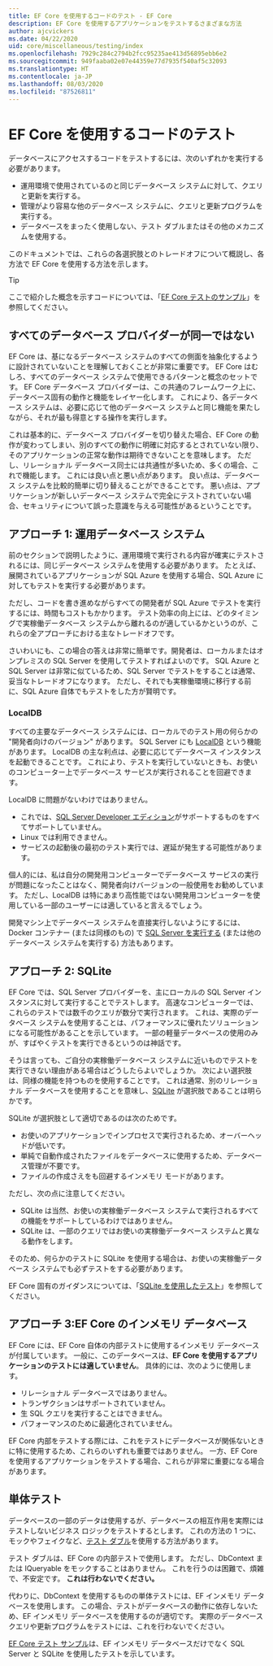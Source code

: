 ```yaml
---
title: EF Core を使用するコードのテスト - EF Core
description: EF Core を使用するアプリケーションをテストするさまざまな方法
author: ajcvickers
ms.date: 04/22/2020
uid: core/miscellaneous/testing/index
ms.openlocfilehash: 7929c284c2794b2fcc95235ae413d56895ebb6e2
ms.sourcegitcommit: 949faaba02e07e44359e77d7935f540af5c32093
ms.translationtype: HT
ms.contentlocale: ja-JP
ms.lasthandoff: 08/03/2020
ms.locfileid: "87526811"
---
```

# <a name="testing-code-that-uses-ef-core"></a>EF Core を使用するコードのテスト

データベースにアクセスするコードをテストするには、次のいずれかを実行する必要があります。
* 運用環境で使用されているのと同じデータベース システムに対して、クエリと更新を実行する。
* 管理がより容易な他のデータベース システムに、クエリと更新プログラムを実行する。
* データベースをまったく使用しない、テスト ダブルまたはその他のメカニズムを使用する。

このドキュメントでは、これらの各選択肢とのトレードオフについて概説し、各方法で EF Core を使用する方法を示します。  

> [!TIP]
> ここで紹介した概念を示すコードについては、「[EF Core テストのサンプル](xref:core/miscellaneous/testing/testing-sample)」を参照してください。 

## <a name="all-database-providers-are-not-equal"></a>すべてのデータベース プロバイダーが同一ではない

EF Core は、基になるデータベース システムのすべての側面を抽象化するように設計されていないことを理解しておくことが非常に重要です。
EF Core はむしろ、すべてのデータベース システムで使用できるパターンと概念のセットです。
EF Core データベース プロバイダーは、この共通のフレームワーク上に、データベース固有の動作と機能をレイヤー化します。
これにより、各データベース システムは、必要に応じて他のデータベース システムと同じ機能を果たしながら、それが最も得意とする操作を実行します。 

これは基本的に、データベース プロバイダーを切り替えた場合、EF Core の動作が変わってしまい、別のすべての動作に明確に対応するとされていない限り、そのアプリケーションの正常な動作は期待できないことを意味します。
ただし、リレーショナル データベース同士には共通性が多いため、多くの場合、これで機能します。
これには良い点と悪い点があります。
良い点は、データベース システムを比較的簡単に切り替えることができることです。
悪い点は、アプリケーションが新しいデータベース システムで完全にテストされていない場合、セキュリティについて誤った意識を与える可能性があるということです。  

## <a name="approach-1-production-database-system"></a>アプローチ 1: 運用データベース システム

前のセクションで説明したように、運用環境で実行される内容が確実にテストされるには、同じデータベース システムを使用する必要があります。
たとえば、展開されているアプリケーションが SQL Azure を使用する場合、SQL Azure に対してもテストを実行する必要があります。

ただし、コードを書き進めながらすべての開発者が SQL Azure でテストを実行するには、時間もコストもかかります。
テスト効率の向上には、どのタイミングで実稼働データベース システムから離れるのが適しているかというのが、これらの全アプローチにおける主なトレードオフです。

さいわいにも、この場合の答えは非常に簡単です。開発者は、ローカルまたはオンプレミスの SQL Server を使用してテストすればよいのです。
SQL Azure と SQL Server は非常に似ているため、SQL Server でテストをすることは通常、妥当なトレードオフになります。
ただし、それでも実稼働環境に移行する前に、SQL Azure 自体でもテストをした方が賢明です。
 
### <a name="localdb"></a>LocalDB 

すべての主要なデータベース システムには、ローカルでのテスト用の何らかの "開発者向けのバージョン" があります。
SQL Server にも [LocalDB](/sql/database-engine/configure-windows/sql-server-express-localdb?view=sql-server-ver15) という機能があります。
LocalDB の主な利点は、必要に応じてデータベース インスタンスを起動できることです。
これにより、テストを実行していないときも、お使いのコンピューター上でデータベース サービスが実行されることを回避できます。

LocalDB に問題がないわけではありません。
* これでは、[SQL Server Developer エディション](/sql/sql-server/editions-and-components-of-sql-server-2016?view=sql-server-ver15)がサポートするものをすべてサポートしていません。
* Linux では利用できません。
* サービスの起動後の最初のテスト実行では、遅延が発生する可能性があります。

個人的には、私は自分の開発用コンピューターでデータベース サービスの実行が問題になったことはなく、開発者向けバージョンの一般使用をお勧めしています。
ただし、LocalDB は特にあまり高性能ではない開発用コンピューターを使用している一部のユーザーには適していると言えるでしょう。

開発マシン上でデータベース システムを直接実行しないようにするには、Docker コンテナー (または同様のもの) で [SQL Server を実行する](/sql/linux/quickstart-install-connect-docker?view=sql-server-ver15) (または他のデータベース システムを実行する) 方法もあります。  

## <a name="approach-2-sqlite"></a>アプローチ 2: SQLite

EF Core では、SQL Server プロバイダーを、主にローカルの SQL Server インスタンスに対して実行することでテストします。
高速なコンピューターでは、これらのテストでは数千のクエリが数分で実行されます。
これは、実際のデータベース システムを使用することは、パフォーマンスに優れたソリューションになる可能性があることを示しています。
一部の軽量データベースの使用のみが、すばやくテストを実行できるというのは神話です。

そうは言っても、ご自分の実稼働データベース システムに近いものでテストを実行できない理由がある場合はどうしたらよいでしょうか。
次によい選択肢は、同様の機能を持つものを使用することです。
これは通常、別のリレーショナル データベースを使用することを意味し、[SQLite](https://sqlite.org/index.html) が選択肢であることは明らかです。

SQLite が選択肢として適切であるのは次のためです。
* お使いのアプリケーションでインプロセスで実行されるため、オーバーヘッドが低いです。
* 単純で自動作成されたファイルをデータベースに使用するため、データベース管理が不要です。
* ファイルの作成さえをも回避するインメモリ モードがあります。

ただし、次の点に注意してください。
* SQLite は当然、お使いの実稼働データベース システムで実行されるすべての機能をサポートしているわけではありません。
* SQLite は、一部のクエリではお使いの実稼働データベース システムと異なる動作をします。

そのため、何らかのテストに SQLite を使用する場合は、お使いの実稼働データベース システムでも必ずテストをする必要があります。

EF Core 固有のガイダンスについては、「[SQLite を使用したテスト](xref:core/miscellaneous/testing/sqlite)」を参照してください。 

## <a name="approach-3-the-ef-core-in-memory-database"></a>アプローチ 3:EF Core のインメモリ データベース

EF Core には、EF Core 自体の内部テストに使用するインメモリ データベースが付属しています。
一般に、このデータベースは、**EF Core を使用するアプリケーションのテストには適していません**。 具体的には、次のように使用します。

* リレーショナル データベースではありません。
* トランザクションはサポートされていません。
* 生 SQL クエリを実行することはできません。
* パフォーマンスのために最適化されていません。

EF Core 内部をテストする際には、これをテストにデータベースが関係ないときに特に使用するため、これらのいずれも重要ではありません。
一方、EF Core を使用するアプリケーションをテストする場合、これらが非常に重要になる場合があります。

## <a name="unit-testing"></a>単体テスト

データベースの一部のデータは使用するが、データベースの相互作用を実際にはテストしないビジネス ロジックをテストするとします。
これの方法の 1 つに、モックやフェイクなど、[テスト ダブル](https://en.wikipedia.org/wiki/Test_double)を使用する方法があります。

テスト ダブルは、EF Core の内部テストで使用します。
ただし、DbContext または IQueryable をモックすることはありません。
これを行うのは困難で、煩雑で、不安定です。
**これは行わないでください。**

代わりに、DbContext を使用するものの単体テストには、EF インメモリ データベースを使用します。
この場合、テストがデータベースの動作に依存しないため、EF インメモリ データベースを使用するのが適切です。
実際のデータベース クエリや更新プログラムをテストには、これを行わないでください。   

[EF Core テスト サンプル](xref:core/miscellaneous/testing/testing-sample)は、EF インメモリ データベースだけでなく SQL Server と SQLite を使用したテストを示しています。 
